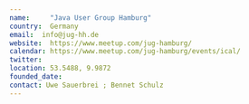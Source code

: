 ```yaml
---
name:     "Java User Group Hamburg"
country:  Germany
email:  info@jug-hh.de
website:  https://www.meetup.com/jug-hamburg/
calendar: https://www.meetup.com/jug-hamburg/events/ical/
twitter:  
location: 53.5488, 9.9872
founded_date:
contact: Uwe Sauerbrei ; Bennet Schulz
---
```

